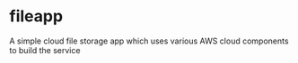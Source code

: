# fileapp
A simple cloud file storage app which uses various AWS cloud components to build the service 
